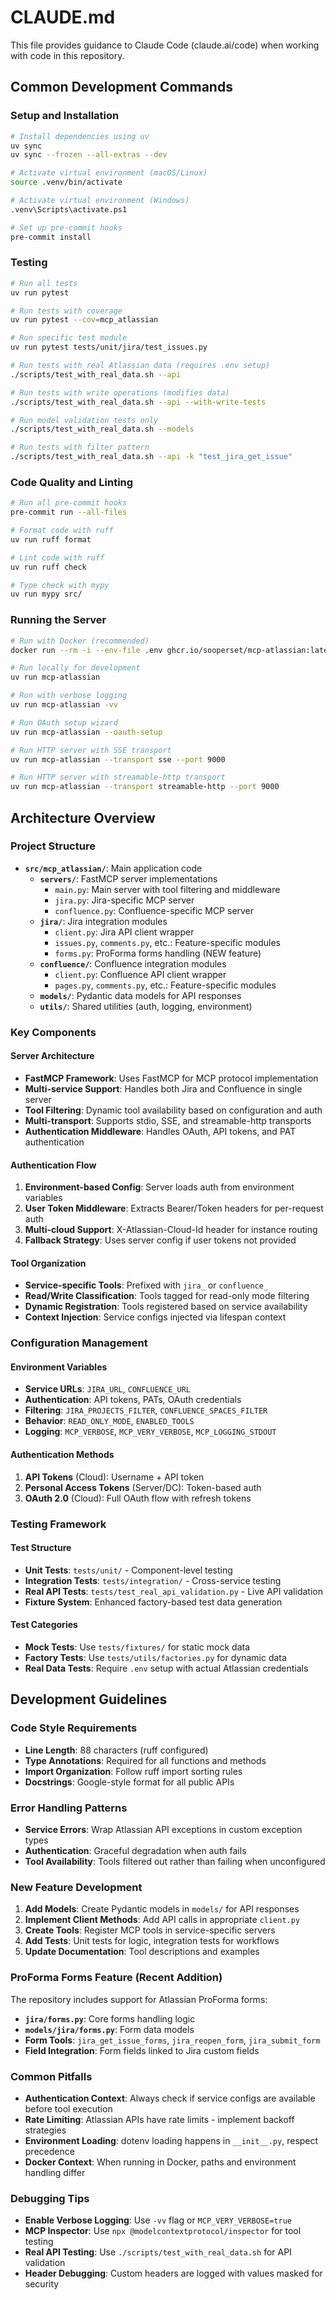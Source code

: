 # CLAUDE.md

This file provides guidance to Claude Code (claude.ai/code) when working with code in this repository.

## Common Development Commands

### Setup and Installation
```bash
# Install dependencies using uv
uv sync
uv sync --frozen --all-extras --dev

# Activate virtual environment (macOS/Linux)
source .venv/bin/activate

# Activate virtual environment (Windows)
.venv\Scripts\activate.ps1

# Set up pre-commit hooks
pre-commit install
```

### Testing
```bash
# Run all tests
uv run pytest

# Run tests with coverage
uv run pytest --cov=mcp_atlassian

# Run specific test module
uv run pytest tests/unit/jira/test_issues.py

# Run tests with real Atlassian data (requires .env setup)
./scripts/test_with_real_data.sh --api

# Run tests with write operations (modifies data)
./scripts/test_with_real_data.sh --api --with-write-tests

# Run model validation tests only
./scripts/test_with_real_data.sh --models

# Run tests with filter pattern
./scripts/test_with_real_data.sh --api -k "test_jira_get_issue"
```

### Code Quality and Linting
```bash
# Run all pre-commit hooks
pre-commit run --all-files

# Format code with ruff
uv run ruff format

# Lint code with ruff
uv run ruff check

# Type check with mypy
uv run mypy src/
```

### Running the Server
```bash
# Run with Docker (recommended)
docker run --rm -i --env-file .env ghcr.io/sooperset/mcp-atlassian:latest

# Run locally for development
uv run mcp-atlassian

# Run with verbose logging
uv run mcp-atlassian -vv

# Run OAuth setup wizard
uv run mcp-atlassian --oauth-setup

# Run HTTP server with SSE transport
uv run mcp-atlassian --transport sse --port 9000

# Run HTTP server with streamable-http transport
uv run mcp-atlassian --transport streamable-http --port 9000
```

## Architecture Overview

### Project Structure
- **`src/mcp_atlassian/`**: Main application code
  - **`servers/`**: FastMCP server implementations
    - `main.py`: Main server with tool filtering and middleware
    - `jira.py`: Jira-specific MCP server
    - `confluence.py`: Confluence-specific MCP server
  - **`jira/`**: Jira integration modules
    - `client.py`: Jira API client wrapper
    - `issues.py`, `comments.py`, etc.: Feature-specific modules
    - `forms.py`: ProForma forms handling (NEW feature)
  - **`confluence/`**: Confluence integration modules
    - `client.py`: Confluence API client wrapper
    - `pages.py`, `comments.py`, etc.: Feature-specific modules
  - **`models/`**: Pydantic data models for API responses
  - **`utils/`**: Shared utilities (auth, logging, environment)

### Key Components

#### Server Architecture
- **FastMCP Framework**: Uses FastMCP for MCP protocol implementation
- **Multi-service Support**: Handles both Jira and Confluence in single server
- **Tool Filtering**: Dynamic tool availability based on configuration and auth
- **Multi-transport**: Supports stdio, SSE, and streamable-http transports
- **Authentication Middleware**: Handles OAuth, API tokens, and PAT authentication

#### Authentication Flow
1. **Environment-based Config**: Server loads auth from environment variables
2. **User Token Middleware**: Extracts Bearer/Token headers for per-request auth
3. **Multi-cloud Support**: X-Atlassian-Cloud-Id header for instance routing
4. **Fallback Strategy**: Uses server config if user tokens not provided

#### Tool Organization
- **Service-specific Tools**: Prefixed with `jira_` or `confluence_`
- **Read/Write Classification**: Tools tagged for read-only mode filtering
- **Dynamic Registration**: Tools registered based on service availability
- **Context Injection**: Service configs injected via lifespan context

### Configuration Management

#### Environment Variables
- **Service URLs**: `JIRA_URL`, `CONFLUENCE_URL`
- **Authentication**: API tokens, PATs, OAuth credentials
- **Filtering**: `JIRA_PROJECTS_FILTER`, `CONFLUENCE_SPACES_FILTER`
- **Behavior**: `READ_ONLY_MODE`, `ENABLED_TOOLS`
- **Logging**: `MCP_VERBOSE`, `MCP_VERY_VERBOSE`, `MCP_LOGGING_STDOUT`

#### Authentication Methods
1. **API Tokens** (Cloud): Username + API token
2. **Personal Access Tokens** (Server/DC): Token-based auth
3. **OAuth 2.0** (Cloud): Full OAuth flow with refresh tokens

### Testing Framework

#### Test Structure
- **Unit Tests**: `tests/unit/` - Component-level testing
- **Integration Tests**: `tests/integration/` - Cross-service testing
- **Real API Tests**: `tests/test_real_api_validation.py` - Live API validation
- **Fixture System**: Enhanced factory-based test data generation

#### Test Categories
- **Mock Tests**: Use `tests/fixtures/` for static mock data
- **Factory Tests**: Use `tests/utils/factories.py` for dynamic data
- **Real Data Tests**: Require `.env` setup with actual Atlassian credentials

## Development Guidelines

### Code Style Requirements
- **Line Length**: 88 characters (ruff configured)
- **Type Annotations**: Required for all functions and methods
- **Import Organization**: Follow ruff import sorting rules
- **Docstrings**: Google-style format for all public APIs

### Error Handling Patterns
- **Service Errors**: Wrap Atlassian API exceptions in custom exception types
- **Authentication**: Graceful degradation when auth fails
- **Tool Availability**: Tools filtered out rather than failing when unconfigured

### New Feature Development
1. **Add Models**: Create Pydantic models in `models/` for API responses
2. **Implement Client Methods**: Add API calls in appropriate `client.py`
3. **Create Tools**: Register MCP tools in service-specific servers
4. **Add Tests**: Unit tests for logic, integration tests for workflows
5. **Update Documentation**: Tool descriptions and examples

### ProForma Forms Feature (Recent Addition)
The repository includes support for Atlassian ProForma forms:
- **`jira/forms.py`**: Core forms handling logic
- **`models/jira/forms.py`**: Form data models
- **Form Tools**: `jira_get_issue_forms`, `jira_reopen_form`, `jira_submit_form`
- **Field Integration**: Form fields linked to Jira custom fields

### Common Pitfalls
- **Authentication Context**: Always check if service configs are available before tool execution
- **Rate Limiting**: Atlassian APIs have rate limits - implement backoff strategies
- **Environment Loading**: dotenv loading happens in `__init__.py`, respect precedence
- **Docker Context**: When running in Docker, paths and environment handling differ

### Debugging Tips
- **Enable Verbose Logging**: Use `-vv` flag or `MCP_VERY_VERBOSE=true`
- **MCP Inspector**: Use `npx @modelcontextprotocol/inspector` for tool testing
- **Real API Testing**: Use `./scripts/test_with_real_data.sh` for API validation
- **Header Debugging**: Custom headers are logged with values masked for security
